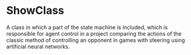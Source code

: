 # ShowClass
A class in which a part of the state machine is included, which is responsible for agent control in a project comparing the actions of the classic method of controlling an opponent in games with steering using artificial neural networks.
